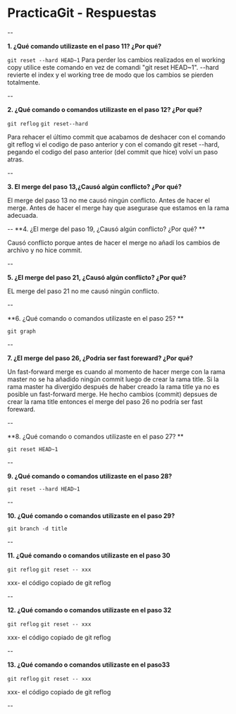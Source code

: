 # PracticaGit - Respuestas

--

**1. ¿Qué comando utilizaste en el paso 11? ¿Por qué?**

`git reset --hard HEAD~1`
Para perder los cambios realizados en el working copy utilice este comando en vez de comandi "git reset HEAD~1". --hard revierte el index y el working tree de modo que los cambios se pierden totalmente. 

--

**2. ¿Qué comando o comandos utilizaste en el paso 12? ¿Por qué?**

`git reflog` 
`git reset--hard` 

Para rehacer el último commit que acabamos de deshacer con el comando git reflog vi el codigo de paso anterior y con el comando git reset --hard, pegando el codigo del paso anterior (del commit que hice) volví un paso atras. 

--

**3. El merge del paso 13,¿Causó algún conflicto? ¿Por qué?**

El merge del paso 13 no me causó ningún conflicto. Antes de hacer el merge. Antes de hacer el merge hay que asegurase que estamos en la rama adecuada. 

--
**4. ¿El merge del paso 19, ¿Causó algún conflicto? ¿Por qué? **


Causó conflicto porque antes de hacer el merge no añadí los cambios de archivo y no hice commit.

--

**5. ¿El merge del paso 21, ¿Causó algún conflicto? ¿Por qué?**

EL merge del paso 21 no me causó ningún conflicto. 

--

**6. ¿Qué comando o comandos utilizaste en el paso 25? **

`git graph`
 

--

**7. ¿El merge del paso 26, ¿Podria ser fast foreward? ¿Por qué?**


Un fast-forward merge es cuando al momento de hacer merge con la rama master no se ha añadido ningún commit luego de crear la rama title. Si la rama master ha divergido después de haber creado la rama title ya no es posible un fast-forward merge. He hecho cambios (commit) depsues de crear la rama title entonces el merge del paso 26 no podría ser fast foreward. 

--

**8. ¿Qué comando o comandos utilizaste en el paso 27? **

`git reset HEAD~1`


--

**9. ¿Qué comando o comandos utilizaste en el paso 28?**

`git reset --hard HEAD~1`


--

**10. ¿Qué comando o comandos utilizaste en el paso 29?**

`git branch -d title`


--

**11. ¿Qué comando o comandos utilizaste en el paso 30**

`git reflog`
`git reset -- xxx`

xxx- el código copiado de git reflog 


--

**12. ¿Qué comando o comandos utilizaste en el paso 32**

`git reflog`
`git reset -- xxx`

xxx- el código copiado de git reflog
 

--

**13. ¿Qué comando o comandos utilizaste en el paso33**

`git reflog`
`git reset -- xxx`

xxx- el código copiado de git reflog

--


